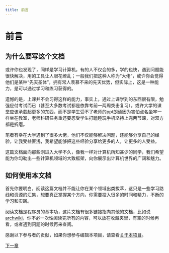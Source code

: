 ```yaml
---
title: 前言
---
```

# 前言

## 为什么要写这个文档

或许你也发现了，同样是学习计算机，有的人不仅会的多，学的也快，遇到问题能很快解决，用的工具让人眼花缭乱；一般我们把这种人称为“大佬”，或许你会觉得他们是某种“先天圣体”，拥有常人羡慕不来的先天优势，但实际上，这是一种能力，是可以通过学习和练习获得的。

遗憾的是，上课并不会习得这样的能力，事实上，通过上课学到的东西很有限，勉强应付考试而已（甚至大多数考试都是依靠考前一两周突击复习）。或许大学的课堂应该承载起更多的东西，而不是学生受不了老师的ppt朗诵因为害怕点名坐牢一样坐在教室，老师科研任务重还要忍受学生打瞌睡玩手机坚持上完两节课，对双方都是折磨。

笔者有幸在大学遇到了很多大佬，他们不仅能够解决问题，还能够分享自己的经验，让我受益匪浅，我希望能够把这些经验分享给更多的人，让更多的人受益。

这篇文档面向那些刚进入大学不久，像我一样对计算机所知甚少的同学，我们希望能为你勾勒出一些计算机领域的大致框架，向你展示出计算机世界的广阔和魅力。

## 如何使用本文档

首先你要明白，阅读这篇文档并不能让你在某个领域出类拔萃，这只是一些学习路线和资源的汇集，想要真正掌握某个方向，你需要投入很多的时间和精力，不断的学习和实践。

阅读文档是程序员的基本功，这片文档有很多链接指向其他的文档，比如说[archwiki](https://wiki.archlinux.org/)，你不必一次性阅读完所有的内容，可以放在收藏夹里，有空的时候再看，或者遇到问题的时候再来查阅。

感谢以下参与者的贡献，如果你想参与编辑本项目，请查看[关于本项目](/about.md)。

[下一章](/start.md)
